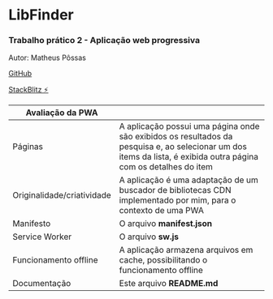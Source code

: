 # LibFinder

### Trabalho prático 2 - Aplicação web progressiva
Autor: Matheus Pôssas

[GitHub](https://github.com/mpossas/lib-finder.git)

[StackBlitz ⚡️](https://stackblitz.com/edit/lib-finder)

| Avaliação da PWA           |                                                                                                                                                                  |
|----------------------------|------------------------------------------------------------------------------------------------------------------------------------------------------------------|
| Páginas                    | A aplicação possui uma página onde são exibidos os resultados da pesquisa e, ao selecionar um dos items da lista, é exibida outra página com os detalhes do item |
| Originalidade/criatividade | A aplicação é uma adaptação de um buscador de bibliotecas CDN implementado por mim, para o contexto de uma PWA                                                   |                                                                                                                                                          |
| Manifesto                  | O arquivo **manifest.json**                                                                                                                                   |
| Service Worker             | O arquivo **sw.js**                                                                                                                                                                 |
| Funcionamento offline      | A aplicação armazena arquivos em cache, possibilitando o funcionamento offline                                                                                                                                                                 |
| Documentação               | Este arquivo **README.md**                                                                                                                                           |

